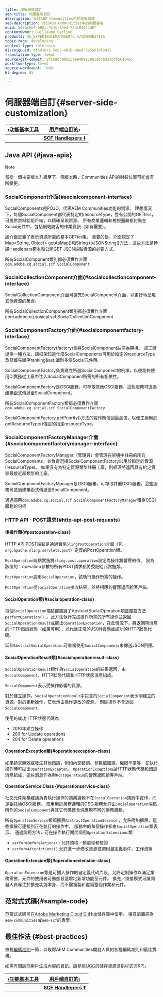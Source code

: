 ```yaml
---
title: 伺服器端自訂
seo-title: 伺服器端自訂
description: 自訂AEM Communities中的伺服器端
seo-description: 自訂AEM Communities中的伺服器端
uuid: 5e9bc6bf-69dc-414c-a4bd-74a104d7bd8f
contentOwner: Guillaume Carlino
products: SG_EXPERIENCEMANAGER/6.4/COMMUNITIES
topic-tags: developing
content-type: reference
discoiquuid: df5416ec-5c63-481b-99ed-9e5a91df2432
translation-type: tm+mt
source-git-commit: 8f169bb9b015ae94b9160d3ebbbd1abf85610465
workflow-type: tm+mt
source-wordcount: '898'
ht-degree: 0%

---
```



# 伺服器端自訂{#server-side-customization}

| **[‹功能基本工具](essentials.md)** | **[用戶端自訂的‹](client-customize.md)** |
|---|---|
|  | **[SCF Handlepers ‡](handlebars-helpers.md)** |

## Java API {#java-apis}

>[!NOTE]
>
>當從一個主要版本升級至下一個版本時，Communities API的封裝位置可能會有所變更。

### SocialComponent介面{#socialcomponent-interface}

SocialComponents是POJO，代表AEM Communities功能的資源。 理想情況下，每個SocialComponent都代表特定的resourceType，並有公開的GETters，可提供資料給用戶端，以精確呈現資源。 所有商業邏輯和檢視邏輯都封裝在Social元件中，包括網站訪客的作業資訊（如有需要）。

該介面定義了表示資源所需的基本GETter集。 重要的是，介面規定了Map&lt;String, Object> getAsMap()和String toJSONString()方法，這些方法是轉譯Handlebars範本和公開GET JSON端點資源的必要方式。

所有SocialComponent類別都必須實作介面`com.adobe.cq.social.scf.SocialComponent`

### SocialCollectionComponent介面{#socialcollectioncomponent-interface}

SocialCollectionComponent介面可擴充SocialComponent介面，以更好地呈現其他資源的集合。

所有SocialCollectionComponent類別都必須實作介面com.adobe.cq.sosical.scf.SocialCollectionComponent

### SocialComponentFactory介面{#socialcomponentfactory-interface}

SocialComponentFactory(factory)會將SocialComponent註冊為架構。 該工廠提供一種方法，讓框架知道什麼SocialComponents可用於給定的resourceType及其優先順序ranking&amp;ast;識別多個Social元件時。

SocialComponentFactory負責建立所選SocialComponent的例項，以便能夠使用DI實務從工廠中注入SocialComponent所需的所有相依性。

SocialComponentFactory是OSGi服務，可存取其他OSGi服務，這些服務可透過建構函式傳遞至SocialComponent。

所有SocialComponentFactory類都必須實作介面`com.adobe.cq.social.scf.SocialComponentFactory`

SocialComponentFactory.getPriority()方法的實作應傳回最高值，以便工廠用於getResourceType()傳回的指定resourceType。

### SocialComponentFactoryManager介面{#socialcomponentfactorymanager-interface}

SocialComponentFactoryManager（管理員）會管理在架構中註冊的所有SocialComponents，並負責選擇SocialComponentFactory以用於指定的資源(resourceType)。 如果沒有為特定資源類型註冊工廠，則經理將返回具有給定資源最接近超類型的工廠。

SocialComponentFactoryManager是OSGi服務，可存取其他OSGi服務，這些服務可透過建構函式傳遞至SocialComponent。

通過調用`com.adobe.cq.social.scf.SocialComponentFactoryManager`獲得OSGi服務的句柄

### HTTP API - POST請求{#http-api-post-requests}

#### 後操作類{#postoperation-class}

HTTP API POST端點是通過實施`SlingPostOperation`介面（包`org.apache.sling.servlets.post`）定義的PostOperation類。

`PostOperation`端點實施將`sling.post.operation`設定為操作將響應的值。 設為該值的：operation參數的所有POST請求都將委託給此實施類。

`PostOperation`調用`SocialOperation`，該執行操作所需的操作。

`PostOperation`從`SocialOperation`接收結果，並將相應的響應返回給客戶端。

#### SocialOperation類{#socialoperation-class}

每個`SocialOperation`端點都擴展了AbstractSocialOperation類並覆蓋方法`performOperation().`。此方法執行完成操作所需的所有操作並返回`SocialOperationResult`或擲出`OperationException`，在此情況下，將返回帶消息的HTTP錯誤狀態（如果可用），以代替正常的JSON響應或成功的HTTP狀態代碼。

延伸`AbstractSocialOperation`可重複使用`SocialComponents`來傳送JSON回應。

#### SocialOperationResult類{#socialoperationresult-class}

`SocialOperationResult`類作為`SocialOperation`的結果返回，由`SocialComponent`、HTTP狀態代碼和HTTP狀態消息組成。

`SocialComponent`表示受操作影響的資源。

對於建立操作，`SocialOperationResult`中包含的`SocialComponent`表示剛建立的資源，對於更新操作，它表示由操作更改的資源。 刪除操作不會返回`SocialComponent`。

使用的成功HTTP狀態代碼為

* 2010年建立操作
* 200 for Update operations
* 204 for Delete operations

#### OperationException類{#operationexception-class}

如果請求無效或發生其他錯誤，例如內部錯誤、參數值錯誤、權限不當等，在執行操作時可拋出`OperationExcepton`。 `OperationException`由HTTP狀態代碼和錯誤消息組成，這些消息作為對`PostOperatoin`的響應返回給客戶端。

#### OperationService Class {#operationservice-class}

社交元件架構建議負責執行操作的商業邏輯不在`SocialOperation`類別中實作，而是委託給OSGi服務。 使用用於業務邏輯的OSGi服務允許由`SocialOperation`端點所作的`SocialComponent`與其它代碼整合併應用不同的業務邏輯。

所有`OperationService`類都擴展`AbstractOperationService` ，允許附加擴展，這些擴展可連接到正在執行的操作中。 服務中的每個操作都由`SocialOperation`類表示。 通過調用方法，可在操作執行期間調用`OperationExtensions`類

* `performBeforeActions()`
允許預檢／預處理和驗證
* `performAfterActions()`
允許進一步修改資源或調用自定義事件、工作流等

#### OperationExtension類{#operationextension-class}

`OperationExtension`類是可插入操作的自定義代碼片段，允許定制操作以滿足業務需要。元件的使用者可動態且遞增地新增功能至元件。 擴充／掛接模式可讓開發人員專注於擴充功能本身，而不需複製和覆寫整個作業和元件。

## 范常式式碼{#sample-code}

范常式式碼可在[Adobe Marketing Cloud GitHub](https://github.com/Adobe-Marketing-Cloud)儲存庫中使用。 搜尋前置詞為`aem-communities`或`aem-scf`的專案。

## 最佳作法 {#best-practices}

檢視[編碼准則](code-guide.md)一節，以取得AEM Communities開發人員的各種編碼准則和最佳實務。

如需有關訪問用戶生成內容的資訊，請參閱[UGC](srp.md)的儲存資源提供程式(SRP)。

| **[‹功能基本工具](essentials.md)** | **[用戶端自訂的‹](client-customize.md)** |
|---|---|
|  | **[SCF Handlepers ‡](handlebars-helpers.md)** |

